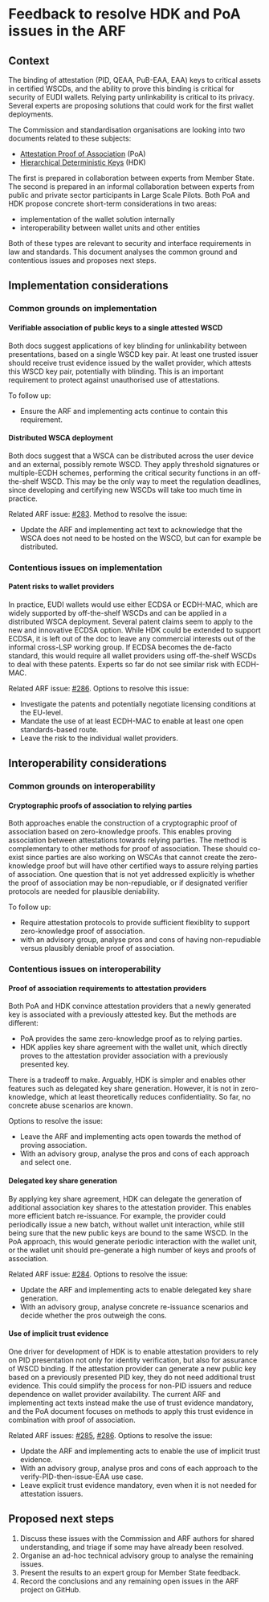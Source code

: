 # Feedback to resolve HDK and PoA issues in the ARF

## Context

The binding of attestation (PID, QEAA, PuB-EAA, EAA) keys to critical assets in certified WSCDs, and the ability to prove this binding is critical for security of EUDI wallets. Relying party unlinkability is critical to its privacy. Several experts are proposing solutions that could work for the first wallet deployments.

The Commission and standardisation organisations are looking into two documents related to these subjects:

- [Attestation Proof of Association](https://eprint.iacr.org/2024/1444) (PoA)
- [Hierarchical Deterministic Keys](README.md) (HDK)

The first is prepared in collaboration between experts from Member State. The second is prepared in an informal collaboration between experts from public and private sector participants in Large Scale Pilots. Both PoA and HDK propose concrete short-term considerations in two areas:

- implementation of the wallet solution internally
- interoperability between wallet units and other entities

Both of these types are relevant to security and interface requirements in law and standards. This document analyses the common ground and contentious issues and proposes next steps.

## Implementation considerations

### Common grounds on implementation

#### Verifiable association of public keys to a single attested WSCD

Both docs suggest applications of key blinding for unlinkability between presentations, based on a single WSCD key pair. At least one trusted issuer should receive trust evidence issued by the wallet provider, which attests this WSCD key pair, potentially with blinding. This is an important requirement to protect against unauthorised use of attestations.

To follow up:

- Ensure the ARF and implementing acts continue to contain this requirement.

#### Distributed WSCA deployment

Both docs suggest that a WSCA can be distributed across the user device and an external, possibly remote WSCD. They apply threshold signatures or multiple-ECDH schemes, performing the critical security functions in an off-the-shelf WSCD. This may be the only way to meet the regulation deadlines, since developing and certifying new WSCDs will take too much time in practice.

Related ARF issue: [#283](https://github.com/eu-digital-identity-wallet/eudi-doc-architecture-and-reference-framework/issues/283). Method to resolve the issue:

- Update the ARF and implementing act text to acknowledge that the WSCA does not need to be hosted on the WSCD, but can for example be distributed.

### Contentious issues on implementation

#### Patent risks to wallet providers

In practice, EUDI wallets would use either ECDSA or ECDH-MAC, which are widely supported by off-the-shelf WSCDs and can be applied in a distributed WSCA deployment. Several patent claims seem to apply to the new and innovative ECDSA option. While HDK could be extended to support ECDSA, it is left out of the doc to leave any commercial interests out of the informal cross-LSP working group. If ECDSA becomes the de-facto standard, this would require all wallet providers using off-the-shelf WSCDs to deal with these patents. Experts so far do not see similar risk with ECDH-MAC.

Related ARF issue: [#286](https://github.com/eu-digital-identity-wallet/eudi-doc-architecture-and-reference-framework/issues/286). Options to resolve this issue:

- Investigate the patents and potentially negotiate licensing conditions at the EU-level.
- Mandate the use of at least ECDH-MAC to enable at least one open standards-based route.
- Leave the risk to the individual wallet providers.

## Interoperability considerations

### Common grounds on interoperability

#### Cryptographic proofs of association to relying parties

Both approaches enable the construction of a cryptographic proof of association based on zero-knowledge proofs. This enables proving association between attestations towards relying parties. The method is complementary to other methods for proof of association. These should co-exist since parties are also working on WSCAs that cannot create the zero-knowledge proof but will have other certified ways to assure relying parties of association. One question that is not yet addressed explicitly is whether the proof of association may be non-repudiable, or if designated verifier protocols are needed for plausible deniability.

To follow up:

- Require attestation protocols to provide sufficient flexiblity to support zero-knowledge proof of association.
- with an advisory group, analyse pros and cons of having non-repudiable versus plausibly deniable proof of association.

### Contentious issues on interoperability

#### Proof of association requirements to attestation providers

Both PoA and HDK convince attestation providers that a newly generated key is associated with a previously attested key. But the methods are different:

- PoA provides the same zero-knowledge proof as to relying parties.
- HDK applies key share agreement with the wallet unit, which directly proves to the attestation provider association with a previously presented key.

There is a tradeoff to make. Arguably, HDK is simpler and enables other features such as delegated key share generation. However, it is not in zero-knowledge, which at least theoretically reduces confidentiality. So far, no concrete abuse scenarios are known.

Options to resolve the issue:

- Leave the ARF and implementing acts open towards the method of proving association.
- With an advisory group, analyse the pros and cons of each approach and select one.

#### Delegated key share generation

By applying key share agreement, HDK can delegate the generation of additional association key shares to the attestation provider. This enables more efficient batch re-issuance. For example, the provider could periodically issue a new batch, without wallet unit interaction, while still being sure that the new public keys are bound to the same WSCD. In the PoA approach, this would generate periodic interaction with the wallet unit, or the wallet unit should pre-generate a high number of keys and proofs of association.

Related ARF issue: [#284](https://github.com/eu-digital-identity-wallet/eudi-doc-architecture-and-reference-framework/issues/284). Options to resolve the issue:

- Update the ARF and implementing acts to enable delegated key share generation.
- With an advisory group, analyse concrete re-issuance scenarios and decide whether the pros outweigh the cons.

#### Use of implicit trust evidence

One driver for development of HDK is to enable attestation providers to rely on PID presentation not only for identity verification, but also for assurance of WSCD binding. If the attestation provider can generate a new public key based on a previously presented PID key, they do not need additional trust evidence. This could simplify the process for non-PID issuers and reduce dependence on wallet provider availability. The current ARF and implementing act texts instead make the use of trust evidence mandatory, and the PoA document focuses on methods to apply this trust evidence in combination with proof of association.

Related ARF issues: [#285](https://github.com/eu-digital-identity-wallet/eudi-doc-architecture-and-reference-framework/issues/285), [#286](https://github.com/eu-digital-identity-wallet/eudi-doc-architecture-and-reference-framework/issues/286). Options to resolve the issue:

- Update the ARF and implementing acts to enable the use of implicit trust evidence.
- With an advisory group, analyse pros and cons of each approach to the verify-PID-then-issue-EAA use case.
- Leave explicit trust evidence mandatory, even when it is not needed for attestation issuers.

## Proposed next steps

1. Discuss these issues with the Commission and ARF authors for shared understanding, and triage if some may have already been resolved.
2. Organise an ad-hoc technical advisory group to analyse the remaining issues.
3. Present the results to an expert group for Member State feedback.
4. Record the conclusions and any remaining open issues in the ARF project on GitHub.
